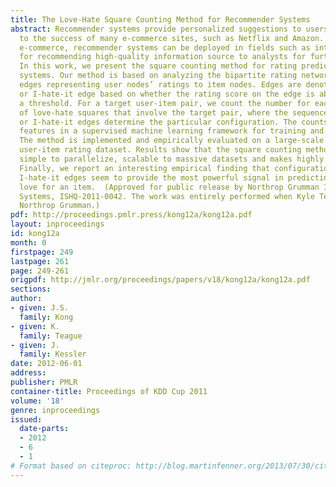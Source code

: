 ```yaml
---
title: The Love-Hate Square Counting Method for Recommender Systems
abstract: Recommender systems provide personalized suggestions to users and are critical
  to the success of many e-commerce sites, such as Netflix and Amazon. Outside of
  e-commerce, recommender systems can be deployed in fields such as intelligence analysis,
  for recommending high-quality information source to analysts for further examination.
  In this work, we present the square counting method for rating predictions in recommender
  systems. Our method is based on analyzing the bipartite rating network with score-labeled
  edges representing user nodes’ ratings to item nodes. Edges are denoted as an I-love-it
  or I-hate-it edge based on whether the rating score on the edge is above or below
  a threshold. For a target user-item pair, we count the number for each configuration
  of love-hate squares that involve the target pair, where the sequence of I-love-it
  or I-hate-it edges determine the particular configuration. The counts are used as
  features in a supervised machine learning framework for training and rating prediction.
  The method is implemented and empirically evaluated on a large-scale Yahoo! music
  user-item rating dataset. Results show that the square counting method is fast,
  simple to parallelize, scalable to massive datasets and makes highly accurate predictions.
  Finally, we report an interesting empirical finding that configurations with consecutive
  I-hate-it edges seem to provide the most powerful signal in predicting a user’s
  love for an item.  (Approved for public release by Northrop Grumman Information
  Systems, ISHQ-2011-0042. The work was entirely performed when Kyle Teague was at
  Northrop Grumman.)
pdf: http://proceedings.pmlr.press/kong12a/kong12a.pdf
layout: inproceedings
id: kong12a
month: 0
firstpage: 249
lastpage: 261
page: 249-261
origpdf: http://jmlr.org/proceedings/papers/v18/kong12a/kong12a.pdf
sections: 
author:
- given: J.S.
  family: Kong
- given: K.
  family: Teague
- given: J.
  family: Kessler
date: 2012-06-01
address: 
publisher: PMLR
container-title: Proceedings of KDD Cup 2011
volume: '18'
genre: inproceedings
issued:
  date-parts:
  - 2012
  - 6
  - 1
# Format based on citeproc: http://blog.martinfenner.org/2013/07/30/citeproc-yaml-for-bibliographies/
---
```

